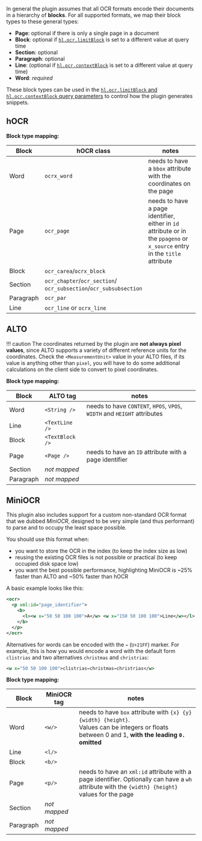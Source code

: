 In general the plugin assumes that all OCR formats encode their documents
in a hierarchy of **blocks**. For all supported formats, we map their
block types to these general types:

- **Page**: optional if there is only a single page in a document
- **Block**: optional if [`hl.ocr.limitBlock`](query.md#available-highlighting-parameters) is set to a different value at
  query time
- **Section**: optional
- **Paragraph**: optional
- **Line**: (optional if [`hl.ocr.contextBlock`](query.md#available-highlighting-parameters) is set to a different value
  at query time)
- **Word**: *required*

These block types can be used in the [`hl.ocr.limitBlock` and `hl.ocr.contextBlock`
query parameters](query.md#available-highlighting-parameters) to control how the plugin generates snippets.

## hOCR

**Block type mapping:**

| Block     | hOCR class                  | notes                            |
| --------- | --------------------------- | -------------------------------- |
| Word      | `ocrx_word`                 | needs to have a `bbox` attribute with the coordinates on the page |
| Page      | `ocr_page`                  | needs to have a page identifier, either in `id` attribute or in the `ppageno` or `x_source` entry in the `title` attribute |
| Block     | `ocr_carea`/`ocrx_block`    |                                  |
| Section   | `ocr_chapter`/`ocr_section`/<br>`ocr_subsection`/`ocr_subsubsection` | |
| Paragraph | `ocr_par`                   |                                  |
| Line      | `ocr_line` or `ocrx_line`   |                                  |

## ALTO

!!! caution
    The coordinates returned by the plugin are **not always pixel values**, since ALTO supports a variety
    of different reference units for the coordinates. Check the `<MeasurementUnit>` value in your ALTO
    files, if its value is anything other than `pixel`, you will have to do some additional calculations
    on the client side to convert to pixel coordinates.

**Block type mapping:**

| Block     | ALTO tag                    | notes                            |
| --------- | --------------------------- | -------------------------------- |
| Word      | `<String />`                | needs to have `CONTENT`, `HPOS`, `VPOS`, `WIDTH` and `HEIGHT` attributes |
| Line      | `<TextLine />`              |                                  |
| Block     | `<TextBlock />`             |                                  |
| Page      | `<Page />`                  | needs to have an `ID` attribute with a page identifier |
| Section   | *not mapped*                |                                  |
| Paragraph | *not mapped*                |                                  |


## MiniOCR

This plugin also includes support for a custom non-standard OCR format that we dubbed *MiniOCR*, designed
to be very simple (and thus performant) to parse and to occupy the least space possible.

You should use this format when:

- you want to store the OCR in the index (to keep the index size as low)
- reusing the existing OCR files is not possible or practical (to keep occupied disk space low)
- you want the best possible performance, highlighting MiniOCR is ~25% faster than ALTO and ~50% faster than hOCR

A basic example looks like this:

```xml
<ocr>
  <p xml:id="page_identifier">
    <b>
      <l><w x="50 50 100 100">A</w> <w x="150 50 100 100">Line</w></l>
    </b>
  </p>
</ocr>
```

Alternatives for words can be encoded with the `⇿` (`U+21FF`) marker. For example, this is how you would
encode a word with the default form `clistrias` and two alternatives `christmas` and `christrias`:

```xml
<w x="50 50 100 100">clistrias⇿christmas⇿christrias</w>
```

**Block type mapping:**

| Block     | MiniOCR tag  | notes                            |
| --------- | ------------ | -------------------------------- |
| Word      | `<w/>`       | needs to have `box` attribute with `{x} {y} {width} {height}`. <br>Values can be integers or floats between 0 and 1, **with the leading `0.` omitted** |
| Line      | `<l/>`       |                                  |
| Block     | `<b/>`       |                                  |
| Page      | `<p/>`       | needs to have an `xml:id` attribute with a page identifier. Optionally can have a `wh` attribute with the `{width} {height}` values for the page |
| Section   | *not mapped* |                                  |
| Paragraph | *not mapped* |                                  |
